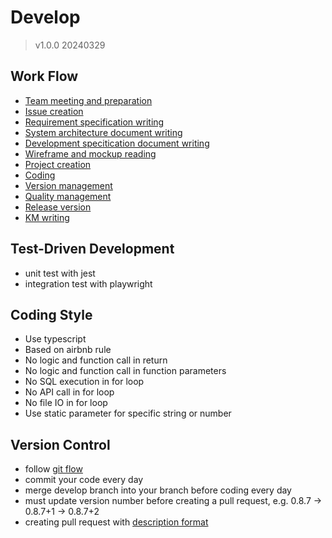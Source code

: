 # Develop
> v1.0.0 20240329

## Work Flow
- [Team meeting and preparation](https://github.com/CAFECA-IO/WorkGuidelines/blob/main/newbie/software-engineering/01-team-meeting-and-preparation.md)
- [Issue creation](https://github.com/CAFECA-IO/WorkGuidelines/blob/main/newbie/software-engineering/02-issue-creation.md)
- [Requirement specification writing](https://github.com/CAFECA-IO/WorkGuidelines/blob/main/newbie/software-engineering/03-requirement-specification-writing.md)
- [System architecture document writing](https://github.com/CAFECA-IO/WorkGuidelines/blob/main/newbie/software-engineering/04-system-architecture-document-writing.md)
- [Development specitication document writing](https://github.com/CAFECA-IO/WorkGuidelines/blob/main/newbie/software-engineering/05-development-specification-document-writing.md)
- [Wireframe and mockup reading](https://github.com/CAFECA-IO/WorkGuidelines/blob/main/newbie/software-engineering/06-wireframe-and-mockup-reading.md)
- [Project creation](https://github.com/CAFECA-IO/WorkGuidelines/blob/main/newbie/software-engineering/07-project-creation.md)
- [Coding](https://github.com/CAFECA-IO/WorkGuidelines/blob/main/newbie/software-engineering/08-coding.md)
- [Version management](https://github.com/CAFECA-IO/WorkGuidelines/blob/main/newbie/software-engineering/09-version-management.md)
- [Quality management](https://github.com/CAFECA-IO/WorkGuidelines/blob/main/newbie/software-engineering/10-quality-management.md)
- [Release version](https://github.com/CAFECA-IO/WorkGuidelines/blob/main/newbie/software-engineering/11-release-version.md)
- [KM writing](https://github.com/CAFECA-IO/WorkGuidelines/blob/main/newbie/software-engineering/12-KM-writing.md)

## Test-Driven Development
- unit test with jest
- integration test with playwright

## Coding Style
- Use typescript
- Based on airbnb rule
- No logic and function call in return
- No logic and function call in function parameters
- No SQL execution in for loop
- No API call in for loop
- No file IO in for loop
- Use static parameter for specific string or number

## Version Control
- follow [git flow](/newbie/git-flow.md)
- commit your code every day
- merge develop branch into your branch before coding every day
- must update version number before creating a pull request, e.g. 0.8.7 -> 0.8.7+1 -> 0.8.7+2
- creating pull request with [description format](/technology/code-review.md) 
